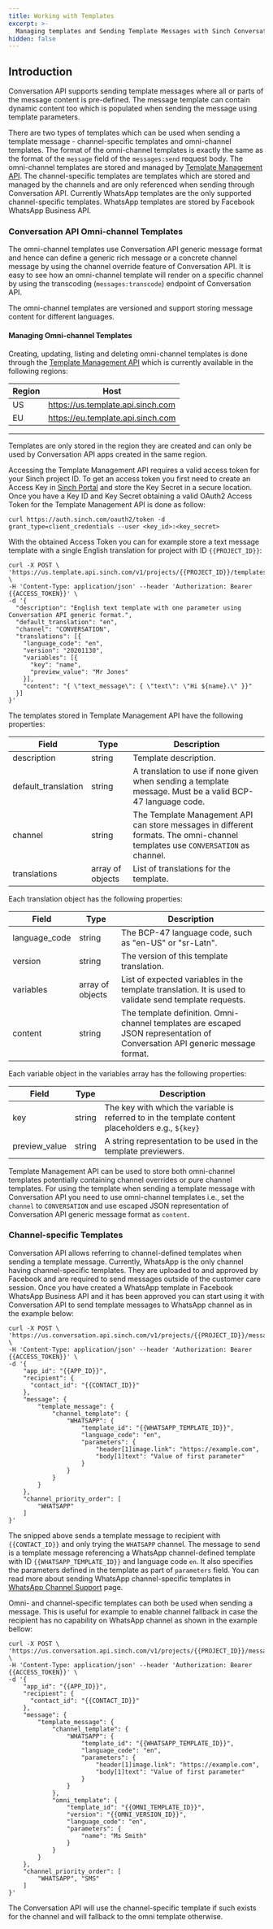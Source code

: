 ```yaml
---
title: Working with Templates
excerpt: >-
  Managing templates and Sending Template Messages with Sinch Conversation API.
hidden: false
---
```


## Introduction

Conversation API supports sending template messages where all or parts of the message content is
pre-defined. The message template can contain dynamic content too which is
populated when sending the message using template parameters.

There are two types of templates which can be used when sending a template message - channel-specific templates
and omni-channel templates. The format of the omni-channel templates is exactly the same
as the format of the `message` field of the `messages:send` request body.
The omni-channel templates are stored and managed by [Template Management API](https://developers.sinch.com/reference#templates-1).
The channel-specific templates are templates which are stored and managed by the
channels and are only referenced when sending through Conversation API.
Currently WhatsApp templates are the only supported channel-specific templates.
WhatsApp templates are stored by Facebook WhatsApp Business API.

### Conversation API Omni-channel Templates

The omni-channel templates use Conversation API generic message format
and hence can define a generic rich message or a concrete channel message by using the
channel override feature of Conversation API. It is easy to see how an omni-channel template
will render on a specific channel by using the transcoding (`messages:transcode`) endpoint
of Conversation API.

The omni-channel templates are versioned and support storing message content for different languages.

#### Managing Omni-channel Templates

Creating, updating, listing and deleting omni-channel templates is done through the
[Template Management API](https://developers.sinch.com/reference#templates-1) which is currently available in
the following regions:

| Region | Host                              |
| ------ | --------------------------------- |
| US     | https://us.template.api.sinch.com |
| EU     | https://eu.template.api.sinch.com |

---

Templates are only stored in the region they are created and can only be used by
Conversation API apps created in the same region.

Accessing the Template Management API requires a valid access token for your Sinch project ID.
To get an access token you first need to create an Access Key in [Sinch Portal](https://dashboard.sinch.com/settings/access-keys)
and store the Key Secret in a secure location.
Once you have a Key ID and Key Secret obtaining a valid OAuth2 Access Token for the Template Management API is done as follow:

```curl
curl https://auth.sinch.com/oauth2/token -d grant_type=client_credentials --user <key_id>:<key_secret>
```

With the obtained Access Token you can for example store a text message template with a single English translation
for project with ID `{{PROJECT_ID}}`:

```curl
curl -X POST \
'https://us.template.api.sinch.com/v1/projects/{{PROJECT_ID}}/templates' \
-H 'Content-Type: application/json' --header 'Authorization: Bearer {{ACCESS_TOKEN}}' \
-d '{
  "description": "English text template with one parameter using Conversation API generic format.",
  "default_translation": "en",
  "channel": "CONVERSATION",
  "translations": [{
    "language_code": "en",
    "version": "20201130",
    "variables": [{
      "key": "name",
      "preview_value": "Mr Jones"
    }],
    "content": "{ \"text_message\": { \"text\": \"Hi ${name}.\" }}"
  }]
}'
```

The templates stored in Template Management API have the following properties:

| Field               | Type             | Description                                                                                                                    |
| ------------------- | ---------------- | ------------------------------------------------------------------------------------------------------------------------------ |
| description         | string           | Template description.                                                                                                          |
| default_translation | string           | A translation to use if none given when sending a template message. Must be a valid BCP-47 language code.                      |
| channel             | string           | The Template Management API can store messages in different formats. The omni-channel templates use `CONVERSATION` as channel. |
| translations        | array of objects | List of translations for the template.                                                                                         |

Each translation object has the following properties:

| Field         | Type             | Description                                                                                                                 |
| ------------- | ---------------- | --------------------------------------------------------------------------------------------------------------------------- |
| language_code | string           | The BCP-47 language code, such as "en-US" or "sr-Latn".                                                                     |
| version       | string           | The version of this template translation.                                                                                   |
| variables     | array of objects | List of expected variables in the template translation. It is used to validate send template requests.                      |
| content       | string           | The template definition. Omni-channel templates are escaped JSON representation of Conversation API generic message format. |

Each variable object in the variables array has the following properties:

| Field         | Type             | Description                                                                                        |
| ------------- | ---------------- | -------------------------------------------------------------------------------------------------- |
| key           | string           | The key with which the variable is referred to in the template content placeholders e.g., `${key}` |
| preview_value | string           | A string representation to be used in the template previewers.                                     |

Template Management API can be used to store both omni-channel templates potentially containing channel overrides or
pure channel templates. For using the template when sending a template message with Conversation API you need to use omni-channel templates i.e., set the `channel` to `CONVERSATION`
and use escaped JSON representation of Conversation API generic message format as `content`.

### Channel-specific Templates

Conversation API allows referring to channel-defined templates when sending a template message.
Currently, WhatsApp is the only channel having channel-specific templates. They are uploaded to and approved by
Facebook and are required to send messages outside of the customer care session.
Once you have created a WhatsApp template in Facebook WhatsApp Business API and it has been approved
you can start using it with Conversation API to send template messages to WhatsApp channel as
in the example below:

```curl
curl -X POST \
'https://us.conversation.api.sinch.com/v1/projects/{{PROJECT_ID}}/messages:send' \
-H 'Content-Type: application/json' --header 'Authorization: Bearer {{ACCESS_TOKEN}}' \
-d '{
    "app_id": "{{APP_ID}}",
    "recipient": {
      "contact_id": "{{CONTACT_ID}}"
    },
    "message": {
        "template_message": {
            "channel_template": {
                "WHATSAPP": {
                    "template_id": "{{WHATSAPP_TEMPLATE_ID}}",
                    "language_code": "en",
                    "parameters": {
                        "header[1]image.link": "https://example.com",
                        "body[1]text": "Value of first parameter"
                    }
                }
            }
        }
    },
    "channel_priority_order": [
        "WHATSAPP"
    ]
}'
```

The snipped above sends a template message to recipient with `{{CONTACT_ID}}` and only trying
the `WHATSAPP` channel. The message to send is a template message referencing a
WhatsApp channel-defined template with ID `{{WHATSAPP_TEMPLATE_ID}}` and language code `en`.
It also specifies the parameters defined in the template as part of `parameters` field.
You can read more about sending WhatsApp channel-specific templates in [WhatsApp Channel Support](doc:conversation-whatsapp) page.

Omni- and channel-specific templates can both be used when sending a message.
This is useful for example to enable channel fallback in case the recipient has no capability on WhatsApp channel
as shown in the example bellow:

```curl
curl -X POST \
'https://us.conversation.api.sinch.com/v1/projects/{{PROJECT_ID}}/messages:send' \
-H 'Content-Type: application/json' --header 'Authorization: Bearer {{ACCESS_TOKEN}}' \
-d '{
    "app_id": "{{APP_ID}}",
    "recipient": {
      "contact_id": "{{CONTACT_ID}}"
    },
    "message": {
        "template_message": {
            "channel_template": {
                "WHATSAPP": {
                    "template_id": "{{WHATSAPP_TEMPLATE_ID}}",
                    "language_code": "en",
                    "parameters": {
                        "header[1]image.link": "https://example.com",
                        "body[1]text": "Value of first parameter"
                    }
                }
            },
            "omni_template": {
                "template_id": "{{OMNI_TEMPLATE_ID}}",
                "version": "{{OMNI_VERSION_ID}}",
                "language_code": "en",
                "parameters": {
                    "name": "Ms Smith"
                }
            }
        }
    },
    "channel_priority_order": [
        "WHATSAPP", "SMS"
    ]
}'
```

The Conversation API will use the channel-specific template if such exists for the channel and will fallback to the omni template otherwise.
